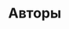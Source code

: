 <script setup>
import { VPTeamMembers } from 'vitepress/theme'

const telegramSvg = `<svg role="img" viewBox="0 0 24 24" xmlns="http://www.w3.org/2000/svg"><title>Telegram</title><path d="M11.944 0A12 12 0 0 0 0 12a12 12 0 0 0 12 12 12 12 0 0 0 12-12A12 12 0 0 0 12 0a12 12 0 0 0-.056 0zm4.962 7.224c.1-.002.321.023.465.14a.506.506 0 0 1 .171.325c.016.093.036.306.02.472-.18 1.898-.962 6.502-1.36 8.627-.168.9-.499 1.201-.82 1.23-.696.065-1.225-.46-1.9-.902-1.056-.693-1.653-1.124-2.678-1.8-1.185-.78-.417-1.21.258-1.91.177-.184 3.247-2.977 3.307-3.23.007-.032.014-.15-.056-.212s-.174-.041-.249-.024c-.106.024-1.793 1.14-5.061 3.345-.48.33-.913.49-1.302.48-.428-.008-1.252-.241-1.865-.44-.752-.245-1.349-.374-1.297-.789.027-.216.325-.437.893-.663 3.498-1.524 5.83-2.529 6.998-3.014 3.332-1.386 4.025-1.627 4.476-1.635z"/></svg>`

const members = [
  {
    avatar: 'https://avatars.githubusercontent.com/u/26873765',
    name: 'Max Foxie',
    title: 'виновник торжества',
    links: [
      { icon: 'github', link: 'https://github.com/altfoxie' },
      { icon: { svg: telegramSvg }, link: 'https://t.me/altfoxie' },
    ]
  },

  {
    avatar: 'https://avatars.githubusercontent.com/u/24701608',
    name: 'Gleb Gorokhov',
    title: 'сайт и логотип',
    links: [
      { icon: 'github', link: 'https://github.com/glebgorokhov' },
      { icon: { svg: telegramSvg }, link: 'https://t.me/ververy' },  
    ]
  },
]
</script>

# Авторы

<VPTeamMembers size="small" :members="members" />
